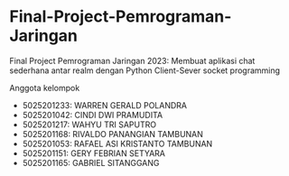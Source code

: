 # Final-Project-Pemrograman-Jaringan
Final Project Pemrograman Jaringan 2023: Membuat aplikasi chat sederhana antar realm dengan Python Client-Sever socket programming

Anggota kelompok
- 5025201233: WARREN GERALD POLANDRA
- 5025201042: CINDI DWI PRAMUDITA
- 5025201217: WAHYU TRI SAPUTRO
- 5025201168: RIVALDO PANANGIAN TAMBUNAN
- 5025201053: RAFAEL ASI KRISTANTO TAMBUNAN
- 5025201151: GERY FEBRIAN SETYARA
- 5025201165: GABRIEL SITANGGANG
